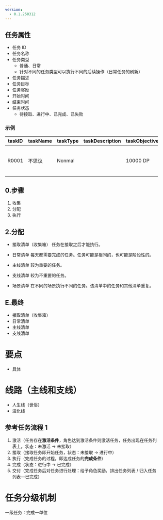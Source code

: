 ```yaml
---
version:
  - 0.1.250312
---
```


## 任务属性

- 任务 ID
- 任务名称
- 任务类型
	- 普通、日常
	- 针对不同的任务类型可以执行不同的后续操作（日常任务的刷新）
- 任务描述
- 任务目标
- 任务奖励
- 开始时间
- 结束时间
- 任务状态
	- 待接取、进行中、已完成、已失败

### 示例

| taskID | taskName | taskType | taskDescription | taskObjective | taskReward | taskStartTime | taskEndTime | taskStatus |
| ---- | ---- | ---- | ---- | ---- | ---- | ---- | ---- | ---- |
| R0001 | 不思议 | Nonmal |  | 10000 DP | 《不思议迷宫（steam）》游戏使用权 | 2025-03-12 | 2025-04-12 | in_progress |

## 0.步骤

1. 收集
2. 分配
3. 执行

## 2.分配

- 接取清单（收集箱）
	任务在接取之后才能执行。

- 日常清单
    每天都需要完成的任务。任务可能是相同的，也可能是阶段性的。
- 主线清单
	较为重要的任务。
- 支线清单
	较为不重要的任务。

- 场景清单
	在不同的场景执行不同的任务。该清单中的任务和其他清单重复。

## E.最终

- 接取清单（收集箱）
- 日常清单
- 主线清单
- 支线清单

# 要点

- 具体

# 线路（主线和支线）

- 人生线（世俗）
- 进化线

## 参考任务流程 1

1. 激活（任务存在**激活条件**，角色达到激活条件则激活任务，任务出现在任务列表上，状态：未激活 -> 未接取）
2. 接取（接取任务即开始任务，状态：未接取 -> 进行中）
3. 执行（完成任务的过程，即达成任务的**完成条件**）
4. 完成（状态：进行中 -> 已完成）
5. 交付（完成任务后对任务进行处理：给予角色奖励，排出任务列表 / 归入任务列表—已完成）

# 任务分级机制

一级任务：完成一单位